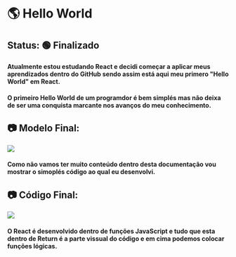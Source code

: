 # 🌎 Hello World 
## Status: 🟢 Finalizado


#### Atualmente estou estudando React e decidi começar a aplicar meus aprendizados dentro do GitHub sendo assim está aqui meu primero "Hello World" em React. 
#### O primeiro Hello World de um programdor é bem simplés mas não deixa de ser uma conquista marcante nos avanços do meu conhecimento. 


## 📷 Modelo Final:
![](https://media.discordapp.net/attachments/1182569909893480491/1182570036343345232/image.png?ex=65852d2b&is=6572b82b&hm=798aa510bc3819d0940974916446f10199b7edaae7dd61474ca80b946f3432eb&=&format=webp&quality=lossless&width=1246&height=701)

#### Como não vamos ter muito conteúdo dentro desta documentação vou mostrar o simoplés código ao qual eu desenvolvi. 

## 📷 Código Final:
![](https://media.discordapp.net/attachments/1182569909893480491/1182572137823871066/image.png?ex=65852f20&is=6572ba20&hm=9277f0f2f4df8b0095a1d7eceea55ef1dc27b3f6448615ae1c9ec8797e16288c&=&format=webp&quality=lossless)

#### O React é desenvolvido dentro de funções JavaScript e tudo que esta dentro de Return é a parte vissual do código e em cima podemos colocar funções lógicas. 
